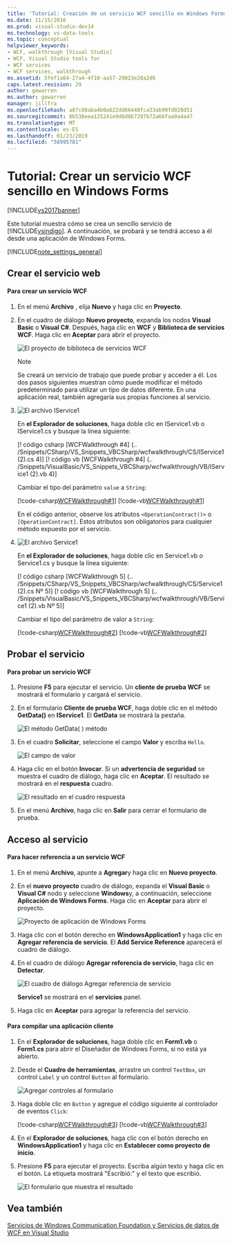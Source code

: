 ```yaml
---
title: 'Tutorial: Creación de un servicio WCF sencillo en Windows Forms | Documentos de Microsoft'
ms.date: 11/15/2016
ms.prod: visual-studio-dev14
ms.technology: vs-data-tools
ms.topic: conceptual
helpviewer_keywords:
- WCF, walkthrough [Visual Studio]
- WCF, Visual Studio tools for
- WCF services
- WCF services, walkthrough
ms.assetid: 5fef1a64-27a4-4f10-aa57-29023e28a2d6
caps.latest.revision: 29
author: gewarren
ms.author: gewarren
manager: jillfra
ms.openlocfilehash: a87c88aba4b0a622dd66440fca33ab99fd028d51
ms.sourcegitcommit: 8b538eea125241e9d6d8b7297b72a66faa9a4a47
ms.translationtype: MT
ms.contentlocale: es-ES
ms.lasthandoff: 01/23/2019
ms.locfileid: "58995781"
---
```

# <a name="walkthrough-creating-a-simple-wcf-service-in-windows-forms"></a>Tutorial: Crear un servicio WCF sencillo en Windows Forms
[!INCLUDE[vs2017banner](../includes/vs2017banner.md)]

  
Este tutorial muestra cómo se crea un sencillo servicio de [!INCLUDE[vsindigo](../includes/vsindigo-md.md)]. A continuación, se probará y se tendrá acceso a él desde una aplicación de Windows Forms.  
  
 [!INCLUDE[note_settings_general](../includes/note-settings-general-md.md)]  
  
## <a name="creating-the-service"></a>Crear el servicio web  
  
#### <a name="to-create-a-wcf-service"></a>Para crear un servicio WCF  
  
1.  En el menú **Archivo** , elija **Nuevo** y haga clic en **Proyecto**.  
  
2.  En el cuadro de diálogo **Nuevo proyecto**, expanda los nodos **Visual Basic** o  **Visual C#**. Después, haga clic en **WCF** y **Biblioteca de servicios WCF**. Haga clic en **Aceptar** para abrir el proyecto.  
  
     ![El proyecto de biblioteca de servicios WCF](../data-tools/media/wcf1.PNG "wcf1")  
  
    > [!NOTE]
    >  Se creará un servicio de trabajo que puede probar y acceder a él. Los dos pasos siguientes muestran cómo puede modificar el método predeterminado para utilizar un tipo de datos diferente. En una aplicación real, también agregaría sus propias funciones al servicio.  
  
3.  ![El archivo IService1](../data-tools/media/wcf2.png "wcf2")  
  
     En **el Explorador de soluciones**, haga doble clic en IService1.vb o IService1.cs y busque la línea siguiente:  
  
     [! código csharp [WCFWalkthrough #4] (.. /Snippets/CSharp/VS_Snippets_VBCSharp/wcfwalkthrough/CS/IService1 (2).cs 4)] [! código vb [WCFWalkthrough #4] (.. /Snippets/VisualBasic/VS_Snippets_VBCSharp/wcfwalkthrough/VB/IService1 (2).vb 4)]  
  
     Cambiar el tipo del parámetro `value` a `String`:  
  
     [!code-csharp[WCFWalkthrough#1](../snippets/csharp/VS_Snippets_VBCSharp/wcfwalkthrough/cs/iservice1.cs#1)]
     [!code-vb[WCFWalkthrough#1](../snippets/visualbasic/VS_Snippets_VBCSharp/wcfwalkthrough/vb/iservice1.vb#1)]  
  
     En el código anterior, observe los atributos `<OperationContract()>` o `[OperationContract]`. Estos atributos son obligatorios para cualquier método expuesto por el servicio.  
  
4.  ![El archivo Service1](../data-tools/media/wcf3.png "wcf3")  
  
     En **el Explorador de soluciones**, haga doble clic en Service1.vb o Service1.cs y busque la línea siguiente:  
  
     [! código csharp [WCFWalkthrough 5] (.. /Snippets/CSharp/VS_Snippets_VBCSharp/wcfwalkthrough/CS/Service1 (2).cs Nº 5)] [! código vb [WCFWalkthrough 5] (.. /Snippets/VisualBasic/VS_Snippets_VBCSharp/wcfwalkthrough/VB/Service1 (2).vb Nº 5)]  
  
     Cambiar el tipo del parámetro de valor a `String`:  
  
     [!code-csharp[WCFWalkthrough#2](../snippets/csharp/VS_Snippets_VBCSharp/wcfwalkthrough/cs/service1.cs#2)]
     [!code-vb[WCFWalkthrough#2](../snippets/visualbasic/VS_Snippets_VBCSharp/wcfwalkthrough/vb/service1.vb#2)]  
  
## <a name="testing-the-service"></a>Probar el servicio  
  
#### <a name="to-test-a-wcf-service"></a>Para probar un servicio WCF  
  
1.  Presione **F5** para ejecutar el servicio. Un **cliente de prueba WCF** se mostrará el formulario y cargará el servicio.  
  
2.  En el formulario **Cliente de prueba WCF**, haga doble clic en el método **GetData()** en **IService1**. El **GetData** se mostrará la pestaña.  
  
     ![El método GetData&#40; &#41; método](../data-tools/media/wcf4.png "wcf4")  
  
3.  En el cuadro **Solicitar**, seleccione el campo **Valor** y escriba `Hello`.  
  
     ![El campo de valor](../data-tools/media/wcf5.png "wcf5")  
  
4.  Haga clic en el botón **Invocar**. Si un **advertencia de seguridad** se muestra el cuadro de diálogo, haga clic en **Aceptar**. El resultado se mostrará en el **respuesta** cuadro.  
  
     ![El resultado en el cuadro respuesta](../data-tools/media/wcf6.png "wcf6")  
  
5.  En el menú **Archivo**, haga clic en **Salir** para cerrar el formulario de prueba.  
  
## <a name="accessing-the-service"></a>Acceso al servicio  
  
#### <a name="to-reference-a-wcf-service"></a>Para hacer referencia a un servicio WCF  
  
1.  En el menú **Archivo**, apunte a **Agregar**y haga clic en **Nuevo proyecto**.  
  
2.  En el **nuevo proyecto** cuadro de diálogo, expanda el **Visual Basic** o **Visual C#** nodo y seleccione **Windows**y, a continuación, seleccione **Aplicación de Windows Forms**. Haga clic en **Aceptar** para abrir el proyecto.  
  
     ![Proyecto de aplicación de Windows Forms](../data-tools/media/wcf7.png "wcf7")  
  
3.  Haga clic con el botón derecho en **WindowsApplication1** y haga clic en **Agregar referencia de servicio**. El **Add Service Reference** aparecerá el cuadro de diálogo.  
  
4.  En el cuadro de diálogo **Agregar referencia de servicio**, haga clic en **Detectar**.  
  
     ![El cuadro de diálogo Agregar referencia de servicio](../data-tools/media/wcf8.png "wcf8")  
  
     **Service1** se mostrará en el **servicios** panel.  
  
5.  Haga clic en **Aceptar** para agregar la referencia del servicio.  
  
#### <a name="to-build-a-client-application"></a>Para compilar una aplicación cliente  
  
1.  En el **Explorador de soluciones**, haga doble clic en **Form1.vb** o **Form1.cs** para abrir el Diseñador de Windows Forms, si no está ya abierto.  
  
2.  Desde el **Cuadro de herramientas**, arrastre un control `TextBox`, un control `Label` y un control `Button` al formulario.  
  
     ![Agregar controles al formulario](../data-tools/media/wcf9.png "wcf9")  
  
3.  Haga doble clic en `Button` y agregue el código siguiente al controlador de eventos `Click`:  
  
     [!code-csharp[WCFWalkthrough#3](../snippets/csharp/VS_Snippets_VBCSharp/wcfwalkthrough/cs/form1.cs#3)]
     [!code-vb[WCFWalkthrough#3](../snippets/visualbasic/VS_Snippets_VBCSharp/wcfwalkthrough/vb/form1.vb#3)]  
  
4.  En el **Explorador de soluciones**, haga clic con el botón derecho en **WindowsApplication1** y haga clic en **Establecer como proyecto de inicio**.  
  
5.  Presione **F5** para ejecutar el proyecto. Escriba algún texto y haga clic en el botón. La etiqueta mostrará "Escribió:" y el texto que escribió.  
  
     ![El formulario que muestra el resultado](../data-tools/media/wcf10.png "wcf10")  
  
## <a name="see-also"></a>Vea también  
 [Servicios de Windows Communication Foundation y Servicios de datos de WCF en Visual Studio](../data-tools/windows-communication-foundation-services-and-wcf-data-services-in-visual-studio.md)
